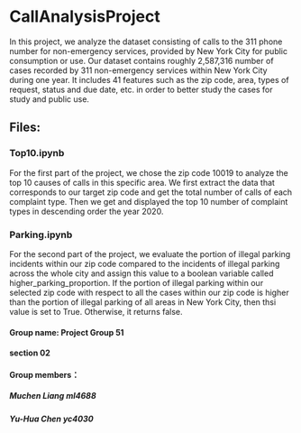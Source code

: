 # CallAnalysisProject

In this project, we analyze the dataset consisting of calls to the 311 phone number for non-emergency services, provided by New York City for public consumption or use.
Our dataset contains roughly 2,587,316 number of cases recorded by 311 non-emergency services within New York City during one year.
It includes 41 features such as the zip code, area, types of request, status and due date, etc. in order to better study the cases for study and public use.


## Files:

### Top10.ipynb

For the first part of the project, we chose the zip code 10019 to analyze the top 10 causes of calls in this specific area. 
We first extract the data that corresponds to our target zip code and get the total number of calls of each complaint type.
Then we get and displayed the top 10 number of complaint types in descending order the year 2020.

### Parking.ipynb

For the second part of the project, we evaluate the portion of illegal parking incidents within our zip code compared to the incidents of illegal parking across the whole city and assign this value to a boolean variable called higher_parking_proportion. If the portion of illegal parking within our selected zip code with respect to all the cases within our zip code is higher than the portion of illegal parking of all areas in New York City, then thsi value is set to True. Otherwise, it returns false.



#### Group name: Project Group 51 
#### section 02
#### Group members：
##### Muchen Liang ml4688
##### Yu-Hua Chen yc4030
